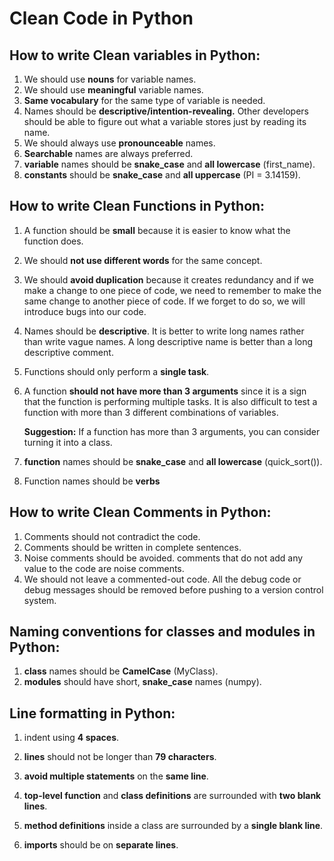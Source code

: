 # Clean Code in Python

## How to write Clean variables in Python:

 1. We should use **nouns** for variable names.
 2. We should use **meaningful** variable names.
 3.  **Same vocabulary** for the same type of variable is needed.
 4. Names should be **descriptive/intention-revealing.** Other developers should be able to figure out what a variable stores just by reading its name.
 5. We should always use **pronounceable** names.
 6. **Searchable** names are always preferred.
 7. **variable** names should be **snake_case** and **all lowercase** (first_name).
 8. **constants** should be **snake_case** and **all uppercase** (PI = 3.14159).

## How to write Clean Functions in Python:

 1. A function should be **small**  because it is easier to know what the function does.
 2. We should **not use different words** for the same concept.
 3. We should **avoid duplication** because it creates redundancy and if we make a change to one piece of code, we need to remember to make the same change to another piece of code. If we forget to do so, we will introduce bugs into our code.
 4. Names should be **descriptive**. It is better to write long names rather than write vague names. A long descriptive name is better than a long descriptive comment.
 5. Functions should only perform a **single task**.
 6. A function **should not have more than 3 arguments** since it is a sign that the function is performing multiple tasks. It is also difficult to test a function with more than 3 different combinations of variables.

	**Suggestion:** If a function has more than 3 arguments, you can consider turning it into a class.
 7. **function** names should be **snake_case** and **all lowercase** (quick_sort()).
8. Function names should be **verbs**

 ## How to write Clean Comments in Python: 
 1. Comments should not contradict the code.
 2. Comments should be written in complete sentences.
 4. Noise comments should be avoided. comments that do not add any value to the code are noise comments.
 6. We should not leave a commented-out code. All the debug code or debug messages should be removed before pushing to a version control system.

 ## Naming conventions for classes and modules in Python:

1. **class** names should be **CamelCase** (MyClass).
2. **modules** should have short, **snake_case** names (numpy).

## Line formatting in Python:

1. indent using **4 spaces**.

2. **lines** should not be longer than **79 characters**.

3. **avoid multiple statements** on the **same line**.

4. **top-level function** and **class definitions** are surrounded with **two blank lines**.

5. **method definitions** inside a class are surrounded by a **single blank line**.

6. **imports** should be on **separate lines**.

